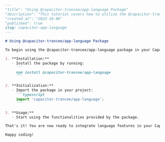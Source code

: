 ```markdown
---
"title": "Using @capacitor-trancee/app-language Package"
"description": "This tutorial covers how to utilize the @capacitor-trancee/app-language package in your Capacitor app."
"created_at": "2023-10-06"
"published": true
slug: capacitor-app-language
---

# Using @capacitor-trancee/app-language Package

To begin using the @capacitor-trancee/app-language package in your Capacitor app, follow these steps:

1. **Installation:**
   - Install the package by running: 
     ```
     npm install @capacitor-trancee/app-language
     ```

2. **Initialization:**
   - Import the package in your project:
     ```typescript
     import 'capacitor-trancee/app-language';     
     ```

3. **Usage:**
   - Start using the functionalities provided by the package.

That's it! You are now ready to integrate language features in your Capacitor app using @capacitor-trancee/app-language.

Happy coding!
```
```
